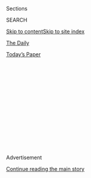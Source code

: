 <div id="app">

<div>

<div>

<div>

<div class="NYTAppHideMasthead css-1q2w90k e1suatyy0">

<div class="section css-ui9rw0 e1suatyy2">

<div class="css-eph4ug er09x8g0">

<div class="css-6n7j50">

</div>

<span class="css-1dv1kvn">Sections</span>

<div class="css-10488qs">

<span class="css-1dv1kvn">SEARCH</span>

</div>

[Skip to content](#site-content)[Skip to site index](#site-index)

</div>

<div id="masthead-section-label" class="css-1wr3we4 eaxe0e00">

[The
Daily](https://www.nytimes.com/podcasts/the-daily)

</div>

<div class="css-10698na e1huz5gh0">

</div>

</div>

<div id="masthead-bar-one" class="section hasLinks css-15hmgas e1csuq9d3">

<div class="css-uqyvli e1csuq9d0">

</div>

<div class="css-1uqjmks e1csuq9d1">

</div>

<div class="css-9e9ivx">

[](https://myaccount.nytimes.com/auth/login?response_type=cookie&client_id=vi)

</div>

<div class="css-1bvtpon e1csuq9d2">

[Today’s
Paper](https://www.nytimes.com/section/todayspaper)

</div>

</div>

</div>

</div>

<div data-aria-hidden="false">

<div id="site-content" data-role="main">

<div>

<div class="css-1aor85t" style="opacity:0.000000001;z-index:-1;visibility:hidden">

<div class="css-1hqnpie">

<div class="css-epjblv">

<span class="css-17xtcya">[The
Daily](/podcasts/the-daily)</span><span class="css-x15j1o">|</span><span class="css-fwqvlz">Why
$600 Checks Are Tearing Republicans
Apart</span>

</div>

<div class="css-k008qs">

<div class="css-1iwv8en">

<span class="css-18z7m18"></span>

<div>

</div>

</div>

<span class="css-1n6z4y">https://nyti.ms/3hK64Jm</span>

<div class="css-1705lsu">

<div class="css-4xjgmj">

<div class="css-4skfbu" data-role="toolbar" data-aria-label="Social Media Share buttons, Save button, and Comments Panel with current comment count" data-testid="share-tools">

  - 
  - 
  - 
  - 
    
    <div class="css-6n7j50">
    
    </div>

  - 
  - 

</div>

</div>

</div>

</div>

</div>

</div>

<div id="NYT_TOP_BANNER_REGION" class="css-13pd83m">

</div>

<div id="top-wrapper" class="css-1sy8kpn">

<div id="top-slug" class="css-l9onyx">

Advertisement

</div>

[Continue reading the main
story](#after-top)

<div class="ad top-wrapper" style="text-align:center;height:100%;display:block;min-height:250px">

<div id="top" class="place-ad" data-position="top" data-size-key="top">

</div>

</div>

<div id="after-top">

</div>

</div>

<div>

<div class="css-1g7y0i5 e1drnplw0">

<div class="css-1ceswkc e1drnplw1">

</div>

<div class="css-f2fzwx e1drnplw2">

<div data-aria-labelledby="modal-title" data-role="region">

<div id="modal-title" class="css-mln36k">

transcript

</div>

<div class="css-pbq7ev">

</div>

<span>Back to The
Daily</span>

<div class="css-f6lhej">

<div class="css-1ialerq">

<div class="css-1701swk">

bars

</div>

<div>

<div class="css-1t7yl1y">

0:00/26:13

</div>

<div class="css-og85jy">

\-26:13

</div>

</div>

</div>

</div>

<div class="css-15fbio0">

<div class="css-1p4nyns">

transcript

## Why $600 Checks Are Tearing Republicans Apart

### Hosted by Michael Barbaro; produced by Rachel Quester and Daniel Guillemette; with help from Robert Jimison and Stella Tan; and edited by M.J. Davis Lin

#### As Republicans consider whether to extend weekly payments for those without work during the pandemic, the election looms large.

Tuesday, July 28th, 2020

</div>

  - \[music\]

  - michael barbaro  
    From The New York Times, I’m Michael Barbaro. This is “The Daily.”
    
    Today: A fight has erupted among congressional Republicans over how
    long and how generously government should help the unemployed during
    the pandemic. Nick Fandos on what that battle is really about.
    
    It’s Tuesday, July 28.
    
    Nick, tell me about this deadline coming up on Friday.

  - nick fandos  
    So on Friday, at the end of July, one of the key programs in the $2
    trillion economic relief package, called the CARES Act, that
    Congress passed this spring to deal with the coronavirus pandemic,
    is set to expire. This is the federal unemployment benefit, this
    extra $600 that the federal government has been putting into
    unemployment checks, on top of whatever states give the tens of
    millions of Americans that are out of work.

  - michael barbaro  
    Right. And the thinking was that state unemployment benefits, which
    is how most people get by when they are laid off, are kind of
    stingy. And because these layoffs were so widespread, the federal
    government needed to step in an unusual way.

  - nick fandos  
    That’s right. And you know, $600 was arrived at by congressional
    Democrats and the Treasury Secretary, Steve Mnuchin, as something
    like a kind of average wage that they thought might be lost across
    the board. And though some Republicans were uneasy —

  - archived recording  
    Mr. President, the majority leader of the Senate.

nick fandos

— they ultimately set aside their concerns and ended up voting
unanimously to put this program and others in place.

  - archived recording (mitch mcconnell)  
    Our nation needed us to go big and go fast. And they did.
    
    So today, Mr. President, the Senate will act to help the people of
    this country weather this storm.

michael barbaro

Right. And I think for many Americans the sense was that this program —
$600 a week from the federal government — would probably last as long as
widespread unemployment lasted, stemming from the pandemic.

nick fandos

I think that that’s right, that that was the assumption of many
Americans. But Republicans never quite viewed it that way.

  - archived recording (john cornyn)  
    We have spent a lot of money in the last couple of months. But we’ve
    done so in the face of an emergency, kind of like the civilian
    equivalent of World War II.

nick fandos

They saw the whole stimulus bill, including this benefit, as a kind of
extraordinary measure for extraordinary circumstances. And that this was
kind of a bridge to float the economy and float the American people
through this period where the government was asking them to stay home,
so that we could get the virus under control.

  - archived recording (ted cruz)  
    Look, I supported every one of these bills that has come through. I
    agree that we need emergency relief to help people, to help people
    through the crisis as a short-term bridge loan.

nick fandos

But you know, if that was a gamble — and it was, that this is going to
be a temporary thing — Republicans do not come out where they want to.
The virus has resurged in many states now across the South and West, you
know, in states that are traditionally red states and are represented by
Republicans.

  - archived recording (mitch mcconnell)  
    So the question today is where are we? And where do we go from here?

nick fandos

And the party now has to kind of come to terms with the fact that what
they hoped would be a bridge is going to be a lot longer than they
initially thought.

  - archived recording (mitch mcconnell)  
    We had hoped we’d be on the way to saying goodbye to this health
    care pandemic. Clearly, it is not over.

michael barbaro

Right. Which brings us back to this Friday expiration date. So do
Republicans have intrinsic objections to just renewing the $600 a week?

nick fandos

So for most Republicans, the answer is yes.

michael barbaro

Hm.

nick fandos

That $600 figure, as we said, was arrived at honestly, but somewhat
hastily back in March. And Republicans started voicing concerns at the
time.

  - archived recording (ted cruz)  
    For 68 percent of people receiving it right now, they are being paid
    more on unemployment than they made in their job.

nick fandos

And they’ve grown a lot louder since. That $600 from the federal
government, on top of whatever states were giving people that were out
of work, was simply too generous.

  - archived recording (ted cruz)  
    And I’ll tell you, I’ve spoken to small business owners all over the
    state of Texas who are trying to reopen.

nick fandos

And actually was disincentivizing and has disincentivized many Americans
from going back to work.

  - archived recording (ted cruz)  
    — and they’re calling their waiters and waitresses, they’re calling
    their busboys. And they won’t come back. And of course they won’t
    come back. Because the federal government is paying, in some
    instances, twice as much money to stay home.

nick fandos

So ideologically, many Republicans in Congress were never comfortable
with this $600 benefit at that level in the first place. And then,
they’re certainly not comfortable with extending it into perpetuity.

michael barbaro

So Nick, with this program running out of time, how is this playing out
among the Republicans?

nick fandos

So as Republicans are approaching these deadlines at the end of July,
they’re looking around and seeing a bunch of different inputs that are
really difficult for them. On the one hand, Democrats are, you know,
unabashedly and enthusiastically pushing to extend this $600 benefit
through the end of the year and as long as it’s needed.

michael barbaro

Mhm.

nick fandos

And at the same time, Republicans are having to reconcile themselves to
the fact that the virus is spreading around the country. There are signs
in the last few weeks that the economy, which was recovering, is
starting to potentially soften again. And they recognize for a variety
of reasons — economically, for the livelihood of the country, and
politically, as they’re looking ahead to November’s elections — that
it’s simply not going to be an option not to have a plan.

michael barbaro

Mhm.

nick fandos

And so Republicans start trying to put together their own proposal for
how to fix unemployment benefits going forward and a range of other
programs to keep the economy afloat. And it turns out it’s a lot harder
than they think it’s going to be.

michael barbaro

What do you mean?

nick fandos

Well, it turns out, as they try to unpack this and get into the details
of what might we do next, that there’s a pretty big split between two
different camps of Republicans.

  - archived recording (ted cruz)  
    I asked my Republican colleagues, what in the hell are we doing?

nick fandos

So one of them are the kind of arch conservatives that are really
worried about federal spending. People like Ted Cruz.

  - archived recording (ted cruz)  
    A number of senators at lunch get up and say, well gosh, we need $20
    billion for this. We need $100 billion for this. And they’re just
    really eager to spend money. I’m, like, what are you guys doing?

nick fandos

Or Rand Paul, who compared his colleagues to a bunch of Bernie bros with
the way they were talking.

  - archived recording (rand paul)  
    I find it extraordinary that I just came from a Republican caucus
    meeting that could be sort of the Bernie bros progressive caucus.

nick fandos

And that is a sharp pejorative in the Senate Republican conference.

michael barbaro

I would think.

  - archived recording (rand paul)  
    This is insane. It’s got to stop. We’re ruining the country. And
    there has to be some voice left for fiscal conservatism in this
    country.

nick fandos

This group is just, frankly, uneasy about the $2 trillion that they
spent back in the spring and is not interested in seeing the federal
government add to the deficit, add to the debt and further involve
itself in the U.S. economy.

  - archived recording (rand paul)  
    I, for one, am alarmed at where the country is heading. I’m also
    alarmed that my party has forgotten what they actually stand for.
    There is no difference now between the two parties on spending.

nick fandos

Now, at the other end of the spectrum are a group of more moderate or
middle-of-the-road Republicans, who are up for re-election this fall and
are actually having to face the voters, in many cases, in swing states
or blue states where President Trump and the Republican response to the
pandemic have been deeply unpopular. People like Cory Gardner or Thom
Tillis —

  - archived recording (thom tillis)  
    Well, I think we have to build on what we did with the CARES Act,
    almost $3 trillion dollars to help individuals, to provide a
    supplement for unemployment.

nick fandos

— who have really staked their re-election on the government’s response
to this crisis, and on showing that they are effectively leading the
country through one of its most challenging periods in anybody’s memory.
And joining with them on that side —

  - archived recording (mitch mcconnell)  
    This crisis is far from over.

nick fandos

— are some of the best known leaders of the Republican Party on Capitol
Hill.

michael barbaro

Hm.

  - archived recording (mitch mcconnell)  
    For weeks now, I have made it clear that further legislation out of
    the Senate will be a serious response to the crisis.

nick fandos

So Mitch McConnell, the majority leader from Kentucky, and John Cornyn,
a Republican from Texas who’s one of his longtime deputies —

  - archived recording (john cornyn)  
    But as the impact of Covid-19 has grown, so has the need for
    assistance.

nick fandos

— seem to recognize that not only are the fates of individual senators
up in the air, but the Republican Party’s prospects up and down the
ticket this fall may well be tied up into how they are judged to have
handled this crisis. And doing what the conservatives want and basically
stopping now and saying, “we’ve done what we need to do” is not an
option for that group.

michael barbaro

Nick, how much of that debate you just described is being informed by
the political realities surrounding the single most important person in
the party at this moment, which is President Trump?

nick fandos

I think it’s inescapable for elected Republicans. And it’s not just the
way that the public seems to be viewing President Trump and giving him
very poor grades on handling the pandemic, which could hurt the whole
Republican Party in November. It’s also the kind of erratic nature of
his leadership and engagement on this issue itself. And so they’re
working with his Treasury secretary to iron out the details. But this is
not a negotiation that President Trump is leading or even all that
active in. They’re trying to do whatever they can to bail out the party,
not to please President Trump in this case.

michael barbaro

Hm.

nick fandos

And that has added another kind of layer of interest and
unpredictability to this whole thing which, you know, we have not seen a
lot of in the last three and a half years.

michael barbaro

And what does that tell you, that they’re choosing this moment to do
that?

nick fandos

Well, I think whether they want to acknowledge it or not, Republicans
are starting to sense that their party is really in trouble. That if
things aren’t turned around quickly, they may not only lose the White
House, but really get wiped out in November. And are thinking in
different ways about why that is and what the party may need to look
like in a world that’s just starting to dawn on them as a possibility of
being kind of post-Trump.

michael barbaro

So in other words, this battle over $600 a week and what this entire new
version of a relief package looks like, it’s not really just about
what’s in a piece of legislation like this. It’s about the identity of
the Republican Party at a time where it may need a new identity. Because
theoretically, Donald Trump could lose. And the Republican Party would
no longer be just the party of Donald Trump.

nick fandos

That’s right. So while they’re very much focused on how is the party
going to be viewed in November, they’re really kind of foreshadowing or
staking out positioning for this potentially larger battle to come, over
what Republicanism really looks like after Donald Trump has defined it
for four or five years.

\[music\]

And you know, some of these folks are not new to their positions. But
they recognize that there may soon be more of a need to kind of assert
their views, and the primacy of those views, against others in the
Republican Party.

michael barbaro

We’ll be right back.

\[music\]

So Nick, where does this very high stakes ideological battle within the
Republican Party, where does it leave this economic relief package?

nick fandos

So it’s up to Mitch McConnell, basically, to try and pull together these
different factions and arrive at a bill that deals with the expiring
unemployment benefits and a host of other kind of programs and
priorities. Basically, to try and reconcile those differences and put
together a bill that can be Republicans’ starting point when they go to
the negotiating table with Democrats.

michael barbaro

Mhm.

nick fandos

And so that’s where we were by the middle of last week. And as he tries
to work out those details with the White House and run it by his
Republican colleagues, there’s a bunch of snafus along the way. They
push past some small deadlines. But in the end, they’re unable to
introduce their bill, because those differences turn out to have been
more significant than Republicans even wanted to let on.

michael barbaro

So the Republicans cannot come up with any kind of consensus bill to
salvage this program that we’ve been talking about?

nick fandos

So as of Thursday morning, no. And as lawmakers head for the exits for
the weekend, without a proposal for how to fix a whole host of programs,
they have not arrived at a solution on a range of issues, including what
to do about this expiring $600 unemployment benefit. But their staff and
Treasury Secretary Mnuchin, Meadows, the White House chief of staff,
work through the weekend to try and iron out some of these details.

  - archived recording (mitch mcconnell)  
    Well, good afternoon, everyone. The Senate Republicans and the
    administration have been consulting over the last few weeks.

nick fandos

By Monday afternoon, what they finally introduce —

  - archived recording (mitch mcconnell)  
    — with what we think is an appropriate amount of additional debt to
    be added. We think it is about a trillion dollars.

nick fandos

— is a plan that is roughly a trillion dollars.

  - archived recording (mitch mcconnell)  
    And we’ve allocated that in a way that we think makes the most
    sense.

nick fandos

Some of that goes to schools to help them reopen and for more testing
and contact tracing.

  - archived recording (mitch mcconnell)  
    So with that, I’m going to call on my colleagues who have developed
    the various —

nick fandos

And on this key question of unemployment benefits, Republicans propose a
real overhaul to the way that they would work conceptually.

  - archived recording (mitch mcconnell)  
    Do we know who’s next?

  - archived recording  
    Chairman Grassley.

  - archived recording (mitch mcconnell)  
    Senator Grassley.

  - archived recording (chuck grassley)  
    Number one, we’re going to continue —

nick fandos

So they say that for the short term, we’re going to cut that $600 down
to $200 a week.

michael barbaro

Big cut.

nick fandos

A pretty dramatic cut.

  - archived recording (chuck grassley)  
    So we want to continue to help the unemployed. But we want to
    encourage work. And we’ve learned a very tough lesson, that when you
    pay people not to work, what do you expect?

nick fandos

And they say, that’s just going to buy us time over the next few months
for us to basically help states set up a new system, where what we’re
going to try and do is make sure that every individual that’s
unemployed, between the state government and the federal government ends
up getting about 70 percent of what their old wages would have been.

  - archived recording (chuck grassley)  
    We’re going to have further tax relief for businesses to encourage
    hiring and rehiring. And we want to do that to encourage people to
    get back to work and help the employer, in the process, support
    people in the meantime.

nick fandos

And so what Republicans are trying to do here is keep a safety net in
place, but remove what they think is hindering people from going back to
work.

  - archived recording (chuck grassley)  
    Lastly, I hope that Democrats will come to the table and we can work
    out a bipartisan agreement. Thank you very much.

nick fandos

So in other words, if they can get this program up and operating, it
will always make sense from a financial point of view for somebody to go
and take their old job back or take a new job back, but not be so
draconian that they’re making the economic situation drastically worse,
or can be accused of forcing people towards soup kitchens or the
streets.

michael barbaro

So this is a classic compromise. In other words, we’re going to keep the
benefits but not at $600 a week, because they see that as not
conservative and not incentivizing an economic recovery.

nick fandos

That’s right. But remember, this is just kind of the first step. This
should have been the easy part for Republicans. Because what they have
coming is negotiations with Democrats, who are in favor of keeping the
benefit totally as it is, and are already lining up to say basically
that Republicans are giving a massive economic financial hit to
individuals and the economy right when they need it most, and at this
moment where the country’s recovery seems to be teetering. Is it going
to keep going up? Or is it about to collapse again? And Democrats are
not going to settle for $200 for any period of time.

michael barbaro

So given all that, what is likely to happen to this Republican bill in
the Senate?

nick fandos

So the interesting thing about where Republicans find themselves is,
this bill that they’re introducing probably couldn’t even pass the
Senate just on Republican votes. And that leaves them in a pretty weak
position as they head into negotiations with the Democrats. Because
remember, to pass anything into law, even if there’s a Republican
president or a Republican Senate, you need the Democrats to get it
through Congress. And they have a very long and expensive wish list of
things that they’d like to see in legislation. And they’re not going to
be easy on the Republicans.

michael barbaro

Nick, this may sound like a strange question. But do you think
Republicans now regret ever agreeing to these enhanced unemployment
benefits? I’m mindful of the fact that it was not a Republican idea. It
was Democrats who pushed for it. As you have said, it cuts against a lot
of Republican principles. But they agreed to it as a short-term fix. And
it turns out it’s not going to be a short-term term fix, because there’s
nothing short-term about this pandemic. And it is inevitably hard to
take something like this away from people once you give it to them. So
is it possible Republicans look back and think we should have never
agreed to do this?

nick fandos

I think there may be a small subset of fiscally conservative Republicans
that feel that way. But my guess is that the vast majority felt like,
hey, we did what we had to do back then in the springtime. I mean, the
economy was in freefall, remember. And the course of the virus was
highly uncertain. And the fundamental problem for them is that they
envisioned the federal government having a relatively short-term role to
play in getting the country back on its feet and ready to fight against
this virus. And it’s just turned out to be, for a lot of different
reasons, a much more complicated, prolonged, expensive fight than they
wanted.

And honestly, Michael, at this point, it’s hard to see how this
situation resolves itself. Usually, when you cover Congress for a while,
you can kind of see the pattern of how these negotiations will work. But
Republicans really find themselves pretty far up the stream without a
paddle right now. And there seem to be risks for them and consequences
in every direction.

And it’s going to be a pretty fascinating next couple of weeks to see
how and if they can reach an agreement with Democrats — and one that
some members of the party feel like doesn’t completely undermine what
they stand for.

michael barbaro

Of course, weeks is not what people who are on this program have. They
have days. Because this thing really does expire on Friday.

nick fandos

That’s right. Many of the people receiving these benefits are living
paycheck to paycheck or don’t have a lot of savings to fall back on.
There can and will be very real consequences to this delay. And that’s
not to mention the whole host of other programs that are being debated
by Congress right now that are touching different aspects of people’s
lives.

\[music\]

The longer this goes on, the effects just get magnified. Bigger and
bigger and bigger. And it frankly makes the problem even harder to
solve.

michael barbaro

Thank you, Nick.

nick fandos

Thank you, Michael.

michael barbaro

On Monday night, Democratic leaders, including House Speaker Nancy
Pelosi, met with White House officials to begin negotiations over a new
economic relief package, including federal unemployment benefits.

  - archived recording (nancy pelosi)  
    Suffice to say that we hoped that we would be able to reach an
    agreement. We clearly do not have shared values.

michael barbaro

Little progress was made during the two-hour session. But afterward, the
Democratic leaders made one thing clear. Congressional Republicans lack
the votes to pass their own bill.

We’ll be right back.

Here’s what else you need to know today.

On Monday, the pandemic touched the worlds of politics, business and
sports. The Trump administration said that its national security
adviser, Robert O’Brien, had contracted the virus, becoming the most
senior White House official yet to test positive.

Meanwhile, the parent company of Google — Alphabet — told employees that
they would not be expected to return to the office until next summer,
suggesting that work-from-home policies will extend well past the end of
the year.

Finally, the Miami Marlins canceled two upcoming baseball games after 12
players and two coaches tested positive for the coronavirus. The
outbreak was disclosed just four days after the beginning of the
baseball season.

  - archived recording (dave martinez)  
    My level of concern went from about an eight to a 12. You know, it
    hits home now that you see half a team get infected and it go from
    one city to another. So —

michael barbaro

During a news conference, the manager of the Washington Nationals
expressed alarm over the news.

  - archived recording (dave martinez)  
    Yeah, I got friends on that Miami team. And it really stinks. Now
    I’m not going to lie. I’m not going to sugarcoat it. Seeing those
    guys go down like that, it’s not good for them. It’s not good for
    anybody.

michael barbaro

That’s it for “The Daily.” I’m Michael Barbaro. See you
tomorrow.

</div>

</div>

</div>

</div>

<div style="position:absolute;width:0;height:0;visibility:hidden;display:none">

</div>

<div style="width:100%">

<div class="css-18qqsen e1eullfg0" style="background-image:url(https://static01.nyt.com/images/2017/01/29/podcasts/the-daily-album-art/the-daily-album-art-videoFifteenBySeven2610-v4.jpg)">

<div class="css-1hmsypo e1eullfg2">

<div class="css-131hid3 e1eullfg3">

<div class="css-1uhi299 e1eullfg1">

</div>

<div class="css-1tloyb6">

<div class="css-1kltdsh ehra6vc0">

[<span class="css-1f76qa2">![The Daily
logo](https://static01.nyt.com/images/2017/01/29/podcasts/the-daily-album-art/the-daily-album-art-square320-v4.png)<span>The
Daily</span></span>](https://www.nytimes.com/column/the-daily)<span class="css-1lhttlg ehra6vc1"><span class="css-sj5ozi ehra6vc2">Subscribe:</span></span>

  - [Apple Podcasts](https://itunes.apple.com/us/podcast/id1200361736)
  - [Google
    Podcasts](https://www.google.com/podcasts?feed=aHR0cHM6Ly9yc3MuYXJ0MTkuY29tL3RoZS1kYWlseQ%3D%3D)

</div>

</div>

<div class="css-1r0dpua e1eullfg4">

<div class="css-1gu519p edye5kn0">

<div>

# Why $600 Checks Are Tearing Republicans Apart

## As Republicans consider whether to extend weekly payments for those without work during the pandemic, the election looms large.

</div>

<span class="css-lsnb14 edye5kn4">Hosted by Michael Barbaro; produced by
Rachel Quester and Daniel Guillemette; with help from Robert Jimison and
Stella Tan; and edited by M.J. Davis Lin</span>

<div class="css-1vd84sn">

<span class="css-16bt4xd">Transcript</span>

</div>

</div>

<div class="css-1g7y0i5 e1drnplw0">

<div class="css-1ceswkc e1drnplw1">

</div>

<div class="css-f2fzwx e1drnplw2">

<div data-aria-labelledby="modal-title" data-role="region">

<div id="modal-title" class="css-mln36k">

transcript

</div>

<div class="css-pbq7ev">

</div>

<span>Back to The
Daily</span>

<div class="css-f6lhej">

<div class="css-1ialerq">

<div class="css-1701swk">

bars

</div>

<div>

<div class="css-1t7yl1y">

0:00/26:13

</div>

<div class="css-og85jy">

\-0:00

</div>

</div>

</div>

</div>

<div class="css-15fbio0">

<div class="css-1p4nyns">

transcript

## Why $600 Checks Are Tearing Republicans Apart

### Hosted by Michael Barbaro; produced by Rachel Quester and Daniel Guillemette; with help from Robert Jimison and Stella Tan; and edited by M.J. Davis Lin

#### As Republicans consider whether to extend weekly payments for those without work during the pandemic, the election looms large.

Tuesday, July 28th, 2020

</div>

  - \[music\]

  - michael barbaro  
    From The New York Times, I’m Michael Barbaro. This is “The Daily.”
    
    Today: A fight has erupted among congressional Republicans over how
    long and how generously government should help the unemployed during
    the pandemic. Nick Fandos on what that battle is really about.
    
    It’s Tuesday, July 28.
    
    Nick, tell me about this deadline coming up on Friday.

  - nick fandos  
    So on Friday, at the end of July, one of the key programs in the $2
    trillion economic relief package, called the CARES Act, that
    Congress passed this spring to deal with the coronavirus pandemic,
    is set to expire. This is the federal unemployment benefit, this
    extra $600 that the federal government has been putting into
    unemployment checks, on top of whatever states give the tens of
    millions of Americans that are out of work.

  - michael barbaro  
    Right. And the thinking was that state unemployment benefits, which
    is how most people get by when they are laid off, are kind of
    stingy. And because these layoffs were so widespread, the federal
    government needed to step in an unusual way.

  - nick fandos  
    That’s right. And you know, $600 was arrived at by congressional
    Democrats and the Treasury Secretary, Steve Mnuchin, as something
    like a kind of average wage that they thought might be lost across
    the board. And though some Republicans were uneasy —

  - archived recording  
    Mr. President, the majority leader of the Senate.

nick fandos

— they ultimately set aside their concerns and ended up voting
unanimously to put this program and others in place.

  - archived recording (mitch mcconnell)  
    Our nation needed us to go big and go fast. And they did.
    
    So today, Mr. President, the Senate will act to help the people of
    this country weather this storm.

michael barbaro

Right. And I think for many Americans the sense was that this program —
$600 a week from the federal government — would probably last as long as
widespread unemployment lasted, stemming from the pandemic.

nick fandos

I think that that’s right, that that was the assumption of many
Americans. But Republicans never quite viewed it that way.

  - archived recording (john cornyn)  
    We have spent a lot of money in the last couple of months. But we’ve
    done so in the face of an emergency, kind of like the civilian
    equivalent of World War II.

nick fandos

They saw the whole stimulus bill, including this benefit, as a kind of
extraordinary measure for extraordinary circumstances. And that this was
kind of a bridge to float the economy and float the American people
through this period where the government was asking them to stay home,
so that we could get the virus under control.

  - archived recording (ted cruz)  
    Look, I supported every one of these bills that has come through. I
    agree that we need emergency relief to help people, to help people
    through the crisis as a short-term bridge loan.

nick fandos

But you know, if that was a gamble — and it was, that this is going to
be a temporary thing — Republicans do not come out where they want to.
The virus has resurged in many states now across the South and West, you
know, in states that are traditionally red states and are represented by
Republicans.

  - archived recording (mitch mcconnell)  
    So the question today is where are we? And where do we go from here?

nick fandos

And the party now has to kind of come to terms with the fact that what
they hoped would be a bridge is going to be a lot longer than they
initially thought.

  - archived recording (mitch mcconnell)  
    We had hoped we’d be on the way to saying goodbye to this health
    care pandemic. Clearly, it is not over.

michael barbaro

Right. Which brings us back to this Friday expiration date. So do
Republicans have intrinsic objections to just renewing the $600 a week?

nick fandos

So for most Republicans, the answer is yes.

michael barbaro

Hm.

nick fandos

That $600 figure, as we said, was arrived at honestly, but somewhat
hastily back in March. And Republicans started voicing concerns at the
time.

  - archived recording (ted cruz)  
    For 68 percent of people receiving it right now, they are being paid
    more on unemployment than they made in their job.

nick fandos

And they’ve grown a lot louder since. That $600 from the federal
government, on top of whatever states were giving people that were out
of work, was simply too generous.

  - archived recording (ted cruz)  
    And I’ll tell you, I’ve spoken to small business owners all over the
    state of Texas who are trying to reopen.

nick fandos

And actually was disincentivizing and has disincentivized many Americans
from going back to work.

  - archived recording (ted cruz)  
    — and they’re calling their waiters and waitresses, they’re calling
    their busboys. And they won’t come back. And of course they won’t
    come back. Because the federal government is paying, in some
    instances, twice as much money to stay home.

nick fandos

So ideologically, many Republicans in Congress were never comfortable
with this $600 benefit at that level in the first place. And then,
they’re certainly not comfortable with extending it into perpetuity.

michael barbaro

So Nick, with this program running out of time, how is this playing out
among the Republicans?

nick fandos

So as Republicans are approaching these deadlines at the end of July,
they’re looking around and seeing a bunch of different inputs that are
really difficult for them. On the one hand, Democrats are, you know,
unabashedly and enthusiastically pushing to extend this $600 benefit
through the end of the year and as long as it’s needed.

michael barbaro

Mhm.

nick fandos

And at the same time, Republicans are having to reconcile themselves to
the fact that the virus is spreading around the country. There are signs
in the last few weeks that the economy, which was recovering, is
starting to potentially soften again. And they recognize for a variety
of reasons — economically, for the livelihood of the country, and
politically, as they’re looking ahead to November’s elections — that
it’s simply not going to be an option not to have a plan.

michael barbaro

Mhm.

nick fandos

And so Republicans start trying to put together their own proposal for
how to fix unemployment benefits going forward and a range of other
programs to keep the economy afloat. And it turns out it’s a lot harder
than they think it’s going to be.

michael barbaro

What do you mean?

nick fandos

Well, it turns out, as they try to unpack this and get into the details
of what might we do next, that there’s a pretty big split between two
different camps of Republicans.

  - archived recording (ted cruz)  
    I asked my Republican colleagues, what in the hell are we doing?

nick fandos

So one of them are the kind of arch conservatives that are really
worried about federal spending. People like Ted Cruz.

  - archived recording (ted cruz)  
    A number of senators at lunch get up and say, well gosh, we need $20
    billion for this. We need $100 billion for this. And they’re just
    really eager to spend money. I’m, like, what are you guys doing?

nick fandos

Or Rand Paul, who compared his colleagues to a bunch of Bernie bros with
the way they were talking.

  - archived recording (rand paul)  
    I find it extraordinary that I just came from a Republican caucus
    meeting that could be sort of the Bernie bros progressive caucus.

nick fandos

And that is a sharp pejorative in the Senate Republican conference.

michael barbaro

I would think.

  - archived recording (rand paul)  
    This is insane. It’s got to stop. We’re ruining the country. And
    there has to be some voice left for fiscal conservatism in this
    country.

nick fandos

This group is just, frankly, uneasy about the $2 trillion that they
spent back in the spring and is not interested in seeing the federal
government add to the deficit, add to the debt and further involve
itself in the U.S. economy.

  - archived recording (rand paul)  
    I, for one, am alarmed at where the country is heading. I’m also
    alarmed that my party has forgotten what they actually stand for.
    There is no difference now between the two parties on spending.

nick fandos

Now, at the other end of the spectrum are a group of more moderate or
middle-of-the-road Republicans, who are up for re-election this fall and
are actually having to face the voters, in many cases, in swing states
or blue states where President Trump and the Republican response to the
pandemic have been deeply unpopular. People like Cory Gardner or Thom
Tillis —

  - archived recording (thom tillis)  
    Well, I think we have to build on what we did with the CARES Act,
    almost $3 trillion dollars to help individuals, to provide a
    supplement for unemployment.

nick fandos

— who have really staked their re-election on the government’s response
to this crisis, and on showing that they are effectively leading the
country through one of its most challenging periods in anybody’s memory.
And joining with them on that side —

  - archived recording (mitch mcconnell)  
    This crisis is far from over.

nick fandos

— are some of the best known leaders of the Republican Party on Capitol
Hill.

michael barbaro

Hm.

  - archived recording (mitch mcconnell)  
    For weeks now, I have made it clear that further legislation out of
    the Senate will be a serious response to the crisis.

nick fandos

So Mitch McConnell, the majority leader from Kentucky, and John Cornyn,
a Republican from Texas who’s one of his longtime deputies —

  - archived recording (john cornyn)  
    But as the impact of Covid-19 has grown, so has the need for
    assistance.

nick fandos

— seem to recognize that not only are the fates of individual senators
up in the air, but the Republican Party’s prospects up and down the
ticket this fall may well be tied up into how they are judged to have
handled this crisis. And doing what the conservatives want and basically
stopping now and saying, “we’ve done what we need to do” is not an
option for that group.

michael barbaro

Nick, how much of that debate you just described is being informed by
the political realities surrounding the single most important person in
the party at this moment, which is President Trump?

nick fandos

I think it’s inescapable for elected Republicans. And it’s not just the
way that the public seems to be viewing President Trump and giving him
very poor grades on handling the pandemic, which could hurt the whole
Republican Party in November. It’s also the kind of erratic nature of
his leadership and engagement on this issue itself. And so they’re
working with his Treasury secretary to iron out the details. But this is
not a negotiation that President Trump is leading or even all that
active in. They’re trying to do whatever they can to bail out the party,
not to please President Trump in this case.

michael barbaro

Hm.

nick fandos

And that has added another kind of layer of interest and
unpredictability to this whole thing which, you know, we have not seen a
lot of in the last three and a half years.

michael barbaro

And what does that tell you, that they’re choosing this moment to do
that?

nick fandos

Well, I think whether they want to acknowledge it or not, Republicans
are starting to sense that their party is really in trouble. That if
things aren’t turned around quickly, they may not only lose the White
House, but really get wiped out in November. And are thinking in
different ways about why that is and what the party may need to look
like in a world that’s just starting to dawn on them as a possibility of
being kind of post-Trump.

michael barbaro

So in other words, this battle over $600 a week and what this entire new
version of a relief package looks like, it’s not really just about
what’s in a piece of legislation like this. It’s about the identity of
the Republican Party at a time where it may need a new identity. Because
theoretically, Donald Trump could lose. And the Republican Party would
no longer be just the party of Donald Trump.

nick fandos

That’s right. So while they’re very much focused on how is the party
going to be viewed in November, they’re really kind of foreshadowing or
staking out positioning for this potentially larger battle to come, over
what Republicanism really looks like after Donald Trump has defined it
for four or five years.

\[music\]

And you know, some of these folks are not new to their positions. But
they recognize that there may soon be more of a need to kind of assert
their views, and the primacy of those views, against others in the
Republican Party.

michael barbaro

We’ll be right back.

\[music\]

So Nick, where does this very high stakes ideological battle within the
Republican Party, where does it leave this economic relief package?

nick fandos

So it’s up to Mitch McConnell, basically, to try and pull together these
different factions and arrive at a bill that deals with the expiring
unemployment benefits and a host of other kind of programs and
priorities. Basically, to try and reconcile those differences and put
together a bill that can be Republicans’ starting point when they go to
the negotiating table with Democrats.

michael barbaro

Mhm.

nick fandos

And so that’s where we were by the middle of last week. And as he tries
to work out those details with the White House and run it by his
Republican colleagues, there’s a bunch of snafus along the way. They
push past some small deadlines. But in the end, they’re unable to
introduce their bill, because those differences turn out to have been
more significant than Republicans even wanted to let on.

michael barbaro

So the Republicans cannot come up with any kind of consensus bill to
salvage this program that we’ve been talking about?

nick fandos

So as of Thursday morning, no. And as lawmakers head for the exits for
the weekend, without a proposal for how to fix a whole host of programs,
they have not arrived at a solution on a range of issues, including what
to do about this expiring $600 unemployment benefit. But their staff and
Treasury Secretary Mnuchin, Meadows, the White House chief of staff,
work through the weekend to try and iron out some of these details.

  - archived recording (mitch mcconnell)  
    Well, good afternoon, everyone. The Senate Republicans and the
    administration have been consulting over the last few weeks.

nick fandos

By Monday afternoon, what they finally introduce —

  - archived recording (mitch mcconnell)  
    — with what we think is an appropriate amount of additional debt to
    be added. We think it is about a trillion dollars.

nick fandos

— is a plan that is roughly a trillion dollars.

  - archived recording (mitch mcconnell)  
    And we’ve allocated that in a way that we think makes the most
    sense.

nick fandos

Some of that goes to schools to help them reopen and for more testing
and contact tracing.

  - archived recording (mitch mcconnell)  
    So with that, I’m going to call on my colleagues who have developed
    the various —

nick fandos

And on this key question of unemployment benefits, Republicans propose a
real overhaul to the way that they would work conceptually.

  - archived recording (mitch mcconnell)  
    Do we know who’s next?

  - archived recording  
    Chairman Grassley.

  - archived recording (mitch mcconnell)  
    Senator Grassley.

  - archived recording (chuck grassley)  
    Number one, we’re going to continue —

nick fandos

So they say that for the short term, we’re going to cut that $600 down
to $200 a week.

michael barbaro

Big cut.

nick fandos

A pretty dramatic cut.

  - archived recording (chuck grassley)  
    So we want to continue to help the unemployed. But we want to
    encourage work. And we’ve learned a very tough lesson, that when you
    pay people not to work, what do you expect?

nick fandos

And they say, that’s just going to buy us time over the next few months
for us to basically help states set up a new system, where what we’re
going to try and do is make sure that every individual that’s
unemployed, between the state government and the federal government ends
up getting about 70 percent of what their old wages would have been.

  - archived recording (chuck grassley)  
    We’re going to have further tax relief for businesses to encourage
    hiring and rehiring. And we want to do that to encourage people to
    get back to work and help the employer, in the process, support
    people in the meantime.

nick fandos

And so what Republicans are trying to do here is keep a safety net in
place, but remove what they think is hindering people from going back to
work.

  - archived recording (chuck grassley)  
    Lastly, I hope that Democrats will come to the table and we can work
    out a bipartisan agreement. Thank you very much.

nick fandos

So in other words, if they can get this program up and operating, it
will always make sense from a financial point of view for somebody to go
and take their old job back or take a new job back, but not be so
draconian that they’re making the economic situation drastically worse,
or can be accused of forcing people towards soup kitchens or the
streets.

michael barbaro

So this is a classic compromise. In other words, we’re going to keep the
benefits but not at $600 a week, because they see that as not
conservative and not incentivizing an economic recovery.

nick fandos

That’s right. But remember, this is just kind of the first step. This
should have been the easy part for Republicans. Because what they have
coming is negotiations with Democrats, who are in favor of keeping the
benefit totally as it is, and are already lining up to say basically
that Republicans are giving a massive economic financial hit to
individuals and the economy right when they need it most, and at this
moment where the country’s recovery seems to be teetering. Is it going
to keep going up? Or is it about to collapse again? And Democrats are
not going to settle for $200 for any period of time.

michael barbaro

So given all that, what is likely to happen to this Republican bill in
the Senate?

nick fandos

So the interesting thing about where Republicans find themselves is,
this bill that they’re introducing probably couldn’t even pass the
Senate just on Republican votes. And that leaves them in a pretty weak
position as they head into negotiations with the Democrats. Because
remember, to pass anything into law, even if there’s a Republican
president or a Republican Senate, you need the Democrats to get it
through Congress. And they have a very long and expensive wish list of
things that they’d like to see in legislation. And they’re not going to
be easy on the Republicans.

michael barbaro

Nick, this may sound like a strange question. But do you think
Republicans now regret ever agreeing to these enhanced unemployment
benefits? I’m mindful of the fact that it was not a Republican idea. It
was Democrats who pushed for it. As you have said, it cuts against a lot
of Republican principles. But they agreed to it as a short-term fix. And
it turns out it’s not going to be a short-term term fix, because there’s
nothing short-term about this pandemic. And it is inevitably hard to
take something like this away from people once you give it to them. So
is it possible Republicans look back and think we should have never
agreed to do this?

nick fandos

I think there may be a small subset of fiscally conservative Republicans
that feel that way. But my guess is that the vast majority felt like,
hey, we did what we had to do back then in the springtime. I mean, the
economy was in freefall, remember. And the course of the virus was
highly uncertain. And the fundamental problem for them is that they
envisioned the federal government having a relatively short-term role to
play in getting the country back on its feet and ready to fight against
this virus. And it’s just turned out to be, for a lot of different
reasons, a much more complicated, prolonged, expensive fight than they
wanted.

And honestly, Michael, at this point, it’s hard to see how this
situation resolves itself. Usually, when you cover Congress for a while,
you can kind of see the pattern of how these negotiations will work. But
Republicans really find themselves pretty far up the stream without a
paddle right now. And there seem to be risks for them and consequences
in every direction.

And it’s going to be a pretty fascinating next couple of weeks to see
how and if they can reach an agreement with Democrats — and one that
some members of the party feel like doesn’t completely undermine what
they stand for.

michael barbaro

Of course, weeks is not what people who are on this program have. They
have days. Because this thing really does expire on Friday.

nick fandos

That’s right. Many of the people receiving these benefits are living
paycheck to paycheck or don’t have a lot of savings to fall back on.
There can and will be very real consequences to this delay. And that’s
not to mention the whole host of other programs that are being debated
by Congress right now that are touching different aspects of people’s
lives.

\[music\]

The longer this goes on, the effects just get magnified. Bigger and
bigger and bigger. And it frankly makes the problem even harder to
solve.

michael barbaro

Thank you, Nick.

nick fandos

Thank you, Michael.

michael barbaro

On Monday night, Democratic leaders, including House Speaker Nancy
Pelosi, met with White House officials to begin negotiations over a new
economic relief package, including federal unemployment benefits.

  - archived recording (nancy pelosi)  
    Suffice to say that we hoped that we would be able to reach an
    agreement. We clearly do not have shared values.

michael barbaro

Little progress was made during the two-hour session. But afterward, the
Democratic leaders made one thing clear. Congressional Republicans lack
the votes to pass their own bill.

We’ll be right back.

Here’s what else you need to know today.

On Monday, the pandemic touched the worlds of politics, business and
sports. The Trump administration said that its national security
adviser, Robert O’Brien, had contracted the virus, becoming the most
senior White House official yet to test positive.

Meanwhile, the parent company of Google — Alphabet — told employees that
they would not be expected to return to the office until next summer,
suggesting that work-from-home policies will extend well past the end of
the year.

Finally, the Miami Marlins canceled two upcoming baseball games after 12
players and two coaches tested positive for the coronavirus. The
outbreak was disclosed just four days after the beginning of the
baseball season.

  - archived recording (dave martinez)  
    My level of concern went from about an eight to a 12. You know, it
    hits home now that you see half a team get infected and it go from
    one city to another. So —

michael barbaro

During a news conference, the manager of the Washington Nationals
expressed alarm over the news.

  - archived recording (dave martinez)  
    Yeah, I got friends on that Miami team. And it really stinks. Now
    I’m not going to lie. I’m not going to sugarcoat it. Seeing those
    guys go down like that, it’s not good for them. It’s not good for
    anybody.

michael barbaro

That’s it for “The Daily.” I’m Michael Barbaro. See you tomorrow.

</div>

</div>

</div>

</div>

</div>

<div class="css-1xgepvx e1eullfg5">

</div>

</div>

</div>

</div>

<div class="css-fnovkn e1gfokfg0">

<span class="css-1ly73wi e1tej78p0">Previous</span>

<div class="css-1s78rjm e1gfokfg1">

<div class="css-uq6cyc e1gfokfg3" data-recirc-bar-item="true">

<div class="css-hoe9xz">

<span class="css-nxkttv">More episodes
of</span><span class="css-19zi9mh">The
Daily</span>

</div>

</div>

<div class="css-uq6cyc e1gfokfg3" data-recirc-bar-item="true">

[![](https://static01.nyt.com/images/2020/07/12/us/politics/31daily/00dc-army-metoo-thumbLarge.jpg)](https://www.nytimes.com/2020/07/31/podcasts/the-daily/vanessa-guillen-military-metoo.html?action=click&module=audio-series-bar&region=header&pgtype=Article)

<div class="css-14o8mz7 e1gfokfg2">

</div>

<div class="css-1qq8bvn">

July 31, 2020<span class="css-i5svdo">A \#MeToo Moment in the
Military</span>

</div>

</div>

<div class="css-uq6cyc e1gfokfg3" data-recirc-bar-item="true">

[![](https://static01.nyt.com/images/2020/07/30/reader-center/30daily/merlin_175077825_5ebc931b-baa1-489a-960c-34e4d845e997-thumbLarge.jpg)](https://www.nytimes.com/2020/07/30/podcasts/the-daily/congress-facebook-amazon-google-apple.html?action=click&module=audio-series-bar&region=header&pgtype=Article)

<div class="css-14o8mz7 e1gfokfg2">

</div>

<div class="css-1qq8bvn">

July 30, 2020<span class="css-i5svdo">The Big Tech
Hearing</span>

</div>

</div>

<div class="css-uq6cyc e1gfokfg3" data-recirc-bar-item="true">

[![](https://static01.nyt.com/images/2020/07/26/world/29daily/00china-us-clash1-thumbLarge.jpg)](https://www.nytimes.com/2020/07/29/podcasts/the-daily/china-trump-foreign-policy.html?action=click&module=audio-series-bar&region=header&pgtype=Article)

<div class="css-14o8mz7 e1gfokfg2">

</div>

<div class="css-1qq8bvn">

July 29, 2020<span>  <span class="css-orcm78">•</span> 
28:40</span><span class="css-i5svdo">Confronting
China</span>

</div>

</div>

<div class="css-uq6cyc e1gfokfg3" data-recirc-bar-item="true">

[![](https://static01.nyt.com/images/2020/07/23/business/28daily/23virus-uiexplain1-thumbLarge.jpg)](https://www.nytimes.com/2020/07/28/podcasts/the-daily/unemployment-benefits-coronavirus.html?action=click&module=audio-series-bar&region=header&pgtype=Article)

<div class="css-14o8mz7 e1gfokfg2">

</div>

<div class="css-1qq8bvn">

July 28, 2020<span>  <span class="css-orcm78">•</span> 
26:13</span><span class="css-i5svdo">Why $600 Checks Are Tearing
Republicans
Apart</span>

</div>

</div>

<div class="css-uq6cyc e1gfokfg3" data-recirc-bar-item="true">

[![](https://static01.nyt.com/images/2020/07/27/world/27daily-hospitals/27daily-hospitals-thumbLarge.jpg)](https://www.nytimes.com/2020/07/27/podcasts/the-daily/new-york-hospitals-covid.html?action=click&module=audio-series-bar&region=header&pgtype=Article)

<div class="css-14o8mz7 e1gfokfg2">

</div>

<div class="css-1qq8bvn">

July 27, 2020<span>  <span class="css-orcm78">•</span> 
33:28</span><span class="css-i5svdo">The Mistakes New York
Made</span>

</div>

</div>

<div class="css-uq6cyc e1gfokfg3" data-recirc-bar-item="true">

[![](https://static01.nyt.com/images/2020/03/22/magazine/26audm-2/22mag-titleix-thumbLarge.jpg)](https://www.nytimes.com/2020/07/26/podcasts/the-daily/the-accusation-the-sunday-read.html?action=click&module=audio-series-bar&region=header&pgtype=Article)

<div class="css-14o8mz7 e1gfokfg2">

</div>

<div class="css-1qq8bvn">

July 26, 2020<span class="css-i5svdo">The Sunday Read: ‘The
Accusation’</span>

</div>

</div>

<div class="css-uq6cyc e1gfokfg3" data-recirc-bar-item="true">

[![](https://static01.nyt.com/images/2020/07/22/sports/24daily/22mlb-previewlede1-thumbLarge.jpg)](https://www.nytimes.com/2020/07/24/podcasts/the-daily/mlb-baseball-season-coronavirus.html?action=click&module=audio-series-bar&region=header&pgtype=Article)

<div class="css-14o8mz7 e1gfokfg2">

</div>

<div class="css-1qq8bvn">

July 24, 2020<span>  <span class="css-orcm78">•</span> 
45:34</span><span class="css-i5svdo">The Battle for a Baseball
Season</span>

</div>

</div>

<div class="css-uq6cyc e1gfokfg3" data-recirc-bar-item="true">

[![](https://static01.nyt.com/images/2020/07/22/us/23daily-image/22portland-tactics02-thumbLarge.jpg)](https://www.nytimes.com/2020/07/23/podcasts/the-daily/portland-protests.html?action=click&module=audio-series-bar&region=header&pgtype=Article)

<div class="css-14o8mz7 e1gfokfg2">

</div>

<div class="css-1qq8bvn">

July 23, 2020<span>  <span class="css-orcm78">•</span> 
30:04</span><span class="css-i5svdo">The Showdown in
Portland</span>

</div>

</div>

<div class="css-uq6cyc e1gfokfg3" data-recirc-bar-item="true">

[![](https://static01.nyt.com/images/2020/07/12/science/22daily/00virus-schools-reopen01-thumbLarge.jpg)](https://www.nytimes.com/2020/07/22/podcasts/the-daily/school-reopenings-coronavirus.html?action=click&module=audio-series-bar&region=header&pgtype=Article)

<div class="css-14o8mz7 e1gfokfg2">

</div>

<div class="css-1qq8bvn">

July 22, 2020<span>  <span class="css-orcm78">•</span> 
27:24</span><span class="css-i5svdo">The Science of School
Reopenings</span>

</div>

</div>

<div class="css-uq6cyc e1gfokfg3" data-recirc-bar-item="true">

[![](https://static01.nyt.com/images/2020/07/19/science/21daily/00VIRUS-VAX-DOUBTS1-thumbLarge.jpg)](https://www.nytimes.com/2020/07/21/podcasts/the-daily/coronavirus-vaccine.html?action=click&module=audio-series-bar&region=header&pgtype=Article)

<div class="css-14o8mz7 e1gfokfg2">

</div>

<div class="css-1qq8bvn">

July 21, 2020<span>  <span class="css-orcm78">•</span> 
29:14</span><span class="css-i5svdo">The Vaccine Trust
Problem</span>

</div>

</div>

<div class="css-uq6cyc e1gfokfg3" data-recirc-bar-item="true">

[![](https://static01.nyt.com/images/2020/01/07/obituaries/20thedaily_lewis/00Lewis-John13-thumbLarge.jpg)](https://www.nytimes.com/2020/07/20/podcasts/the-daily/john-lewis.html?action=click&module=audio-series-bar&region=header&pgtype=Article)

<div class="css-14o8mz7 e1gfokfg2">

</div>

<div class="css-1qq8bvn">

July 20, 2020<span>  <span class="css-orcm78">•</span> 
38:56</span><span class="css-i5svdo">The Life and Legacy of John
Lewis</span>

</div>

</div>

<div class="css-uq6cyc e1gfokfg3" data-recirc-bar-item="true">

[![](https://static01.nyt.com/images/2018/05/05/magazine/31audm-image/05mag-lottery-image1-thumbLarge-v4.png)](https://www.nytimes.com/2020/07/19/podcasts/the-daily/lottery-winner-scam.html?action=click&module=audio-series-bar&region=header&pgtype=Article)

<div class="css-14o8mz7 e1gfokfg2">

</div>

<div class="css-1qq8bvn">

July 19, 2020<span>  <span class="css-orcm78">•</span> 
45:27</span><span class="css-i5svdo">The Sunday Read: ‘The Man Who
Cracked the Lottery’</span>

</div>

</div>

<div class="css-uq6cyc e1gfokfg3" data-recirc-bar-item="true">

<div class="css-1o3broy">

[<span class="css-nxkttv">See All Episodes
of</span><span class="css-cbc4vz">The
Daily</span>](https://www.nytimes.com/column/the-daily)

</div>

</div>

</div>

<span class="css-1ly73wi e1tej78p0">Next</span>

</div>

</div>

<div class="css-1tlsmx">

<div class="css-7xzttq e16638kd2">

July 28,
2020

</div>

<div>

<div class="css-4xjgmj">

<div class="css-d8bdto" data-role="toolbar" data-aria-label="Social Media Share buttons, Save button, and Comments Panel with current comment count" data-testid="share-tools">

  - 
  - 
  - 
  - 
    
    <div class="css-6n7j50">
    
    </div>

  - 
  - 

</div>

</div>

</div>

</div>

</div>

<div class="section meteredContent css-1r7ky0e" name="articleBody" itemprop="articleBody">

<div class="css-1fanzo5 StoryBodyCompanionColumn">

<div class="css-53u6y8">

***Listen and subscribe to our podcast from your mobile device:***  
**[*Via Apple
Podcasts*](https://itunes.apple.com/us/podcast/the-daily/id1200361736?mt=2)**
***|*** **[*Via
Spotify*](https://open.spotify.com/show/3IM0lmZxpFAY7CwMuv9H4g?si=SfuMSC55R1qprFsRZU3_zw)**
***|*** **[*Via
Stitcher*](http://www.stitcher.com/podcast/the-new-york-times/the-daily-10)**

A fight has erupted among congressional Republicans over how long and
how generously the government should help those who are unemployed
during the pandemic. But what is that battle really about?

</div>

</div>

<div>

</div>

<div class="css-1fanzo5 StoryBodyCompanionColumn">

<div class="css-53u6y8">

**On today’s episode:**

  - [Nicholas Fandos](https://www.nytimes.com/by/nicholas-fandos), who
    covers Congress for The New York
Times.

</div>

</div>

<div class="css-79elbk" data-testid="photoviewer-wrapper">

<div class="css-z3e15g" data-testid="photoviewer-wrapper-hidden">

</div>

<div class="css-1a48zt4 ehw59r15" data-testid="photoviewer-children">

![<span class="css-16f3y1r e13ogyst0" data-aria-hidden="true">Republicans
have been critical of an extra $600 per week in jobless benefits and
want to ensure that workers do not earn more than they were making on
the
job.</span><span class="css-cnj6d5 e1z0qqy90" itemprop="copyrightHolder"><span class="css-1ly73wi e1tej78p0">Credit...</span><span>Anna
Moneymaker for The New York
Times</span></span>](https://static01.nyt.com/images/2020/07/23/business/28daily/merlin_174871614_89a856cc-1ddf-4333-937d-221e23031599-articleLarge.jpg?quality=75&auto=webp&disable=upscale)

</div>

</div>

<div class="css-1fanzo5 StoryBodyCompanionColumn">

<div class="css-53u6y8">

**Background reading:**

  - Supplemental checks for laid-off workers are set to stop at the end
    of July. Republicans and Democrats [disagree on what to do
    next](https://www.nytimes.com/2020/07/23/business/economy/unemployment-benefits.html).

  - [Why the two parties are unlikely to reach a
    deal](https://www.nytimes.com/2020/07/26/us/politics/coronavirus-stimulus-bill-unemployment.html)
    before the end of the month.

*Tune in, and tell us what you think. Email us at*
[*thedaily@nytimes.com*](mailto:thedaily@nytimes.com)*. Follow Michael
Barbaro on Twitter:* [*@mikiebarb*](https://twitter.com/mikiebarb)*. And
if you’re interested in advertising with “The Daily,” write to us at*
[*thedaily-ads@nytimes.com*](mailto:thedaily-ads@nytimes.com)*.*

</div>

</div>

<div>

</div>

<div class="css-1fanzo5 StoryBodyCompanionColumn">

<div class="css-53u6y8">

Nicholas Fandos contributed reporting.

“The Daily” is made by Theo Balcomb, Andy Mills, Lisa Tobin, Rachel
Quester, Lynsea Garrison, Annie Brown, Clare Toeniskoetter, Paige
Cowett, Michael Simon Johnson, Brad Fisher, Larissa Anderson, Wendy
Dorr, Chris Wood, Jessica Cheung, Stella Tan, Alexandra Leigh Young,
Jonathan Wolfe, Lisa Chow, Eric Krupke, Marc Georges, Luke Vander Ploeg,
Adizah Eghan, Kelly Prime, Julia Longoria, Sindhu Gnanasambandan, M.J.
Davis Lin, Austin Mitchell, Sayre Quevedo, Neena Pathak, Dan Powell,
Dave Shaw, Sydney Harper, Daniel Guillemette, Hans Buetow, Robert
Jimison, Mike Benoist, Bianca Giaever and Asthaa Chaturvedi. Our theme
music is by Jim Brunberg and Ben Landsverk of Wonderly. Special thanks
to Sam Dolnick, Mikayla Bouchard, Lauren Jackson, Julia Simon, Mahima
Chablani and Nora Keller.

</div>

</div>

</div>

<div>

</div>

<div>

</div>

<div>

</div>

<div>

<div id="bottom-wrapper" class="css-1ede5it">

<div id="bottom-slug" class="css-l9onyx">

Advertisement

</div>

[Continue reading the main
story](#after-bottom)

<div id="bottom" class="ad bottom-wrapper" style="text-align:center;height:100%;display:block;min-height:90px">

</div>

<div id="after-bottom">

</div>

</div>

</div>

</div>

</div>

## Site Index

<div>

</div>

## Site Information Navigation

  - [© <span>2020</span> <span>The New York Times
    Company</span>](https://help.nytimes.com/hc/en-us/articles/115014792127-Copyright-notice)

<!-- end list -->

  - [NYTCo](https://www.nytco.com/)
  - [Contact
    Us](https://help.nytimes.com/hc/en-us/articles/115015385887-Contact-Us)
  - [Work with us](https://www.nytco.com/careers/)
  - [Advertise](https://nytmediakit.com/)
  - [T Brand Studio](http://www.tbrandstudio.com/)
  - [Your Ad
    Choices](https://www.nytimes.com/privacy/cookie-policy#how-do-i-manage-trackers)
  - [Privacy](https://www.nytimes.com/privacy)
  - [Terms of
    Service](https://help.nytimes.com/hc/en-us/articles/115014893428-Terms-of-service)
  - [Terms of
    Sale](https://help.nytimes.com/hc/en-us/articles/115014893968-Terms-of-sale)
  - [Site
    Map](https://spiderbites.nytimes.com)
  - [Help](https://help.nytimes.com/hc/en-us)
  - [Subscriptions](https://www.nytimes.com/subscription?campaignId=37WXW)

</div>

</div>

</div>

</div>
